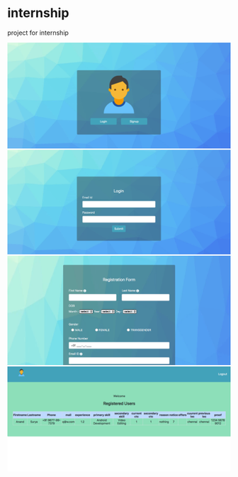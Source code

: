 # internship
project for internship

![alt text](screenshots/1.png "")
![alt text](screenshots/2.png "")
![alt text](screenshots/3.png "")
![alt text](screenshots/4.png "")
